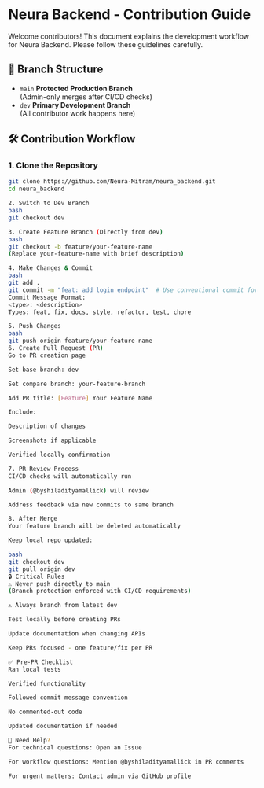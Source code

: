 # Neura Backend - Contribution Guide

Welcome contributors! This document explains the development workflow for Neura Backend. Please follow these guidelines carefully.

## 🌿 Branch Structure
- `main` **Protected Production Branch**  
  (Admin-only merges after CI/CD checks)
- `dev` **Primary Development Branch**  
  (All contributor work happens here)

## 🛠️ Contribution Workflow

### 1. Clone the Repository
```bash
git clone https://github.com/Neura-Mitram/neura_backend.git
cd neura_backend

2. Switch to Dev Branch
bash
git checkout dev

3. Create Feature Branch (Directly from dev)
bash
git checkout -b feature/your-feature-name
(Replace your-feature-name with brief description)

4. Make Changes & Commit
bash
git add .
git commit -m "feat: add login endpoint"  # Use conventional commit format
Commit Message Format:
<type>: <description>
Types: feat, fix, docs, style, refactor, test, chore

5. Push Changes
bash
git push origin feature/your-feature-name
6. Create Pull Request (PR)
Go to PR creation page

Set base branch: dev

Set compare branch: your-feature-branch

Add PR title: [Feature] Your Feature Name

Include:

Description of changes

Screenshots if applicable

Verified locally confirmation

7. PR Review Process
CI/CD checks will automatically run

Admin (@byshiladityamallick) will review

Address feedback via new commits to same branch

8. After Merge
Your feature branch will be deleted automatically

Keep local repo updated:

bash
git checkout dev
git pull origin dev
🔒 Critical Rules
⚠️ Never push directly to main
(Branch protection enforced with CI/CD requirements)

⚠️ Always branch from latest dev

Test locally before creating PRs

Update documentation when changing APIs

Keep PRs focused - one feature/fix per PR

✅ Pre-PR Checklist
Ran local tests

Verified functionality

Followed commit message convention

No commented-out code

Updated documentation if needed

🚨 Need Help?
For technical questions: Open an Issue

For workflow questions: Mention @byshiladityamallick in PR comments

For urgent matters: Contact admin via GitHub profile
